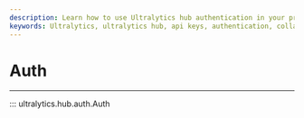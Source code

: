 ```yaml
---
description: Learn how to use Ultralytics hub authentication in your projects with examples and guidelines from the Auth page on Ultralytics Docs.
keywords: Ultralytics, ultralytics hub, api keys, authentication, collab accounts, requests, hub management, monitoring
---
```


# Auth
---
::: ultralytics.hub.auth.Auth
<br><br>
